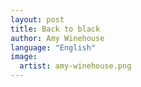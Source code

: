 ```yaml
---
layout: post
title: Back to black
author: Amy Winehouse
language: "English"
image:
  artist: amy-winehouse.png
---
```

